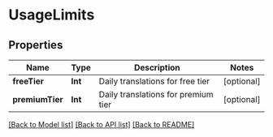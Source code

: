 # UsageLimits

## Properties
Name | Type | Description | Notes
------------ | ------------- | ------------- | -------------
**freeTier** | **Int** | Daily translations for free tier | [optional] 
**premiumTier** | **Int** | Daily translations for premium tier | [optional] 

[[Back to Model list]](../README.md#documentation-for-models) [[Back to API list]](../README.md#documentation-for-api-endpoints) [[Back to README]](../README.md)



